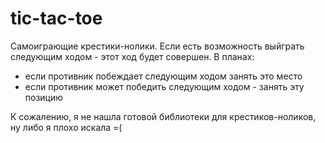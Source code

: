 # tic-tac-toe
Самоиграющие крестики-нолики.
Если есть возможность выйграть следующим ходом - этот ход будет совершен.
В планах:
- если противник побеждает следующим ходом занять это место
- если противник может победить следующим ходом - занять эту позицию


К сожалению, я не нашла готовой библиотеки для крестиков-ноликов, ну либо я плохо искала =(

